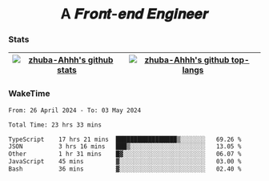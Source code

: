 <h1 align="center">A 𝑭𝒓𝒐𝒏𝒕-𝒆𝒏𝒅 𝑬𝒏𝒈𝒊𝒏𝒆𝒆𝒓</h1>

### Stats

| <a href="https://github.com/zhuba-Ahhh"><img align="center" src="https://github-readme-stats.vercel.app/api?username=zhuba-Ahhh&hide_title=true&hide_border=true&show_icons=trueline_height=21&text_color=000&icon_color=000&bg_color=0,ea6161,ffc64d,fffc4d,52fa5a&theme=graywhite" alt="zhuba-Ahhh's github stats" /> </a> | <a href="https://github.com/zhuba-Ahhh"><img align="center" src="https://github-readme-stats.vercel.app/api/top-langs/?username=zhuba-Ahhh&hide_title=true&hide_border=true&layout=compact&hide_border=true&show_icons=trueline_height=40&text_color=000&icon_color=000&bg_color=0,ea6161,ffc64d,fffc4d,52fa5a&theme=graywhite&langs_count=6" alt="zhuba-Ahhh's github top-langs"/> </a> |
| ------------- | ------------- |

### WakeTime

<!--START_SECTION:waka-->

```txt
From: 26 April 2024 - To: 03 May 2024

Total Time: 23 hrs 33 mins

TypeScript    17 hrs 21 mins  █████████████████▒░░░░░░░   69.26 %
JSON          3 hrs 16 mins   ███▒░░░░░░░░░░░░░░░░░░░░░   13.05 %
Other         1 hr 31 mins    █▓░░░░░░░░░░░░░░░░░░░░░░░   06.07 %
JavaScript    45 mins         ▓░░░░░░░░░░░░░░░░░░░░░░░░   03.00 %
Bash          36 mins         ▓░░░░░░░░░░░░░░░░░░░░░░░░   02.40 %
```

<!--END_SECTION:waka-->
